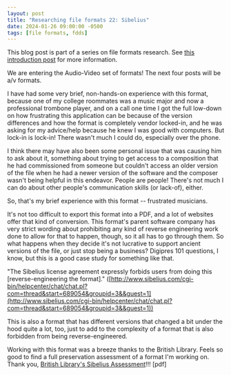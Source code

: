 ```yaml
---
layout: post
title: "Researching file formats 22: Sibelius"
date: 2024-01-26 09:00:00 -0500
tags: [file formats, fdds]
---
```


This blog post is part of a series on file formats research. See [this introduction post](https://bits.ashleyblewer.com/blog/2023/08/04/researching-file-formats-library-of-congress-sustainability-of-digital-formats/) for more information.

We are entering the Audio-Video set of formats! The next four posts will be a/v formats.

I have had some very brief, non-hands-on experience with this format, because one of my college roommates was a music major and now a professional trombone player, and on a call one time I got the full low-down on how frustrating this application can be because of the version differences and how the format is completely vendor locked-in, and he was asking for my advice/help because he knew I was good with computers. But lock-in is lock-in! There wasn't much I could do, especially over the phone.

I think there may have also been some personal issue that was causing him to ask about it, something about trying to get access to a composition that he had commissioned from someone but couldn't access an older version of the file when he had a newer version of the software and the composer wasn't being helpful in this endeavor. People are people! There's not much I can do about other people's communication skills (or lack-of), either.

So, that's my brief experience with this format -- frustrated musicians.

It's not too difficult to export this format into a PDF, and a lot of websites offer that kind of conversion. This format's parent software company has very strict wording about prohibiting any kind of reverse engineering work done to allow for that to happen, though, so it all has to go through them. So what happens when they decide it's not lucrative to support ancient versions of the file, or just stop being a business? Digipres 101 questions, I know, but this is a good case study for something like that.

"The Sibelius license agreement expressly forbids users from doing this [reverse-engineering the format]." ([http://www.sibelius.com/cgi-bin/helpcenter/chat/chat.pl?com=thread&start=689054&groupid=3&&guest=1](http://www.sibelius.com/cgi-bin/helpcenter/chat/chat.pl?com=thread&start=689054&groupid=3&&guest=1))

This is also a format that has different versions that changed a bit under the hood quite a lot, too, just to add to the complexity of a format that is also forbidden from being reverse-engineered.

Working with this format was a breeze thanks to the British Library. Feels so good to find a full preservation assessment of a format I'm working on. Thank you, [British Library's Sibelius Assessment](https://wiki.dpconline.org/images/d/d9/Sibelius_Assessment_v1.0.pdf)!!! [pdf]

